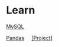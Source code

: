# Learn
[MySQL](https://github.com/ssssihoon/Learning/blob/main/MySQL/MySQL.md)


[Pandas](https://github.com/ssssihoon/Learning/blob/main/Pandas/Pandas.md)   &nbsp; &nbsp;   [[Project]](https://github.com/ssssihoon/Learn/tree/main/Project)
